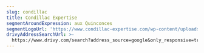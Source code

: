 ```yaml
---
slug: condillac
title: Condillac Expertise
segmentAroundExpression: aux Quinconces
segmentLogoUrl: 'https://www.condillac-expertise.com/wp-content/uploads/logo-condillac2.png'
drivyAddressSearchUrl: >-
  https://www.drivy.com/search?address_source=google&only_responsive=true&country_scope=FR&latitude=44.8439848&longitude=-0.573847600000022&page=1&address=Quinconces%2C+Bordeaux%2C+France&city_display_name=Bordeaux
---
```


